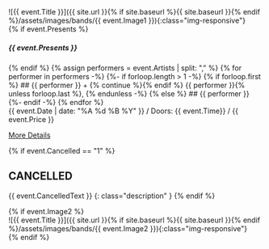 <div class="col-md-3" markdown="1">
 ![{{ event.Title }}]({{ site.url }}{% if site.baseurl %}{{ site.baseurl }}{% endif %}/assets/images/bands/{{ event.Image1 }}){:class="img-responsive"}
</div>

<div class="col-md-6 px-5" markdown="1">
<!-- PERFORMERS -->
{% if event.Presents %}<h5>{{ event.Presents }}</h5>{% endif %}
{% assign performers = event.Artists | split: "," %}
{% for performer in performers -%}
  {%- if forloop.length > 1 -%}
    {% if forloop.first %}
## {{ performer }} + {% continue %}{% endif %} {{ performer }}{% unless forloop.last %}, {% endunless -%}
  {% else %}
## {{ performer }}
  {%- endif -%}
{% endfor %}

<div class="event-date" markdown="1">
{{ event.Date | date: "%A %d %B %Y" }} <span style="color: #000">/</span> Doors: {{ event.Time}} / {{ event.Price }}
</div>

<a href="{{ site.url }}{% if site.baseurl %}{{ site.baseurl }}{% endif %}/events/{{ event.Date | date: '%b-%Y' | downcase }}" class="btn btn-primary btn-lg active" role="button" aria-pressed="true">More Details</a>

{% if event.Cancelled == "1"  %}
## CANCELLED
{{ event.CancelledText }}
{: class="description" }
{% endif %} <!-- if cancelled -->
</div>
{% if event.Image2  %}
<div class="col-md-3" markdown="1">
 ![{{ event.Title }}]({{ site.url }}{% if site.baseurl %}{{ site.baseurl }}{% endif %}/assets/images/bands/{{ event.Image2 }}){:class="img-responsive"}
</div>
{% endif %}